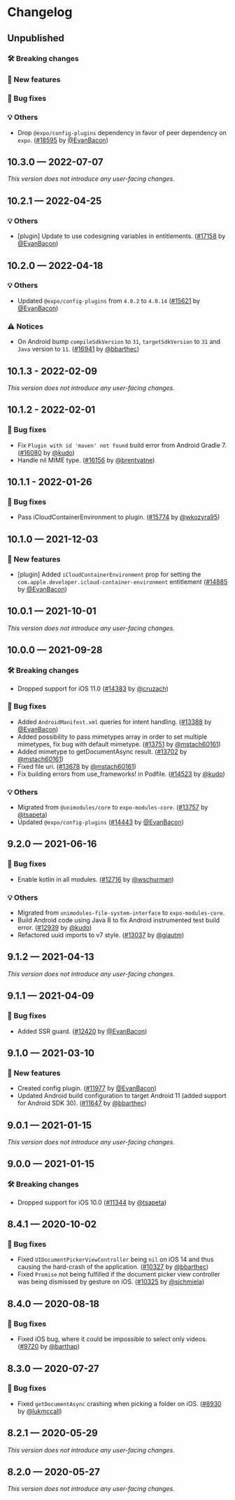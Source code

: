 # Changelog

## Unpublished

### 🛠 Breaking changes

### 🎉 New features

### 🐛 Bug fixes

### 💡 Others

- Drop `@expo/config-plugins` dependency in favor of peer dependency on `expo`. ([#18595](https://github.com/expo/expo/pull/18595) by [@EvanBacon](https://github.com/EvanBacon))

## 10.3.0 — 2022-07-07

_This version does not introduce any user-facing changes._

## 10.2.1 — 2022-04-25

### 💡 Others

- [plugin] Update to use codesigning variables in entitlements. ([#17158](https://github.com/expo/expo/pull/17158) by [@EvanBacon](https://github.com/EvanBacon))

## 10.2.0 — 2022-04-18

### 💡 Others

- Updated `@expo/config-plugins` from `4.0.2` to `4.0.14` ([#15621](https://github.com/expo/expo/pull/15621) by [@EvanBacon](https://github.com/EvanBacon))

### ⚠️ Notices

- On Android bump `compileSdkVersion` to `31`, `targetSdkVersion` to `31` and `Java` version to `11`. ([#16941](https://github.com/expo/expo/pull/16941) by [@bbarthec](https://github.com/bbarthec))

## 10.1.3 - 2022-02-09

_This version does not introduce any user-facing changes._

## 10.1.2 - 2022-02-01

### 🐛 Bug fixes

- Fix `Plugin with id 'maven' not found` build error from Android Gradle 7. ([#16080](https://github.com/expo/expo/pull/16080) by [@kudo](https://github.com/kudo))
- Handle nil MIME type. ([#16156](https://github.com/expo/expo/pull/16156) by [@brentvatne](https://github.com/brentvatne))

## 10.1.1 - 2022-01-26

### 🐛 Bug fixes

- Pass iCloudContainerEnvironment to plugin. ([#15774](https://github.com/expo/expo/pull/15774) by [@wkozyra95](https://github.com/wkozyra95))

## 10.1.0 — 2021-12-03

### 🎉 New features

- [plugin] Added `iCloudContainerEnvironment` prop for setting the `com.apple.developer.icloud-container-environment` entitlement ([#14885](https://github.com/expo/expo/pull/14885) by [@EvanBacon](https://github.com/EvanBacon))

## 10.0.1 — 2021-10-01

_This version does not introduce any user-facing changes._

## 10.0.0 — 2021-09-28

### 🛠 Breaking changes

- Dropped support for iOS 11.0 ([#14383](https://github.com/expo/expo/pull/14383) by [@cruzach](https://github.com/cruzach))

### 🐛 Bug fixes

- Added `AndroidManifest.xml` queries for intent handling. ([#13388](https://github.com/expo/expo/pull/13388) by [@EvanBacon](https://github.com/EvanBacon))
- Added possibility to pass mimetypes array in order to set multiple mimetypes, fix bug with default mimetype. ([#13751](https://github.com/expo/expo/pull/13751) by [@mstach60161](https://github.com/mstach60161))
- Added mimetype to getDocumentAsync result. ([#13702](https://github.com/expo/expo/pull/13702) by [@mstach60161](https://github.com/mstach60161))
- Fixed file uri. ([#13678](https://github.com/expo/expo/pull/13678) by [@mstach60161](https://github.com/mstach60161))
- Fix building errors from use_frameworks! in Podfile. ([#14523](https://github.com/expo/expo/pull/14523) by [@kudo](https://github.com/kudo))

### 💡 Others

- Migrated from `@unimodules/core` to `expo-modules-core`. ([#13757](https://github.com/expo/expo/pull/13757) by [@tsapeta](https://github.com/tsapeta))
- Updated `@expo/config-plugins` ([#14443](https://github.com/expo/expo/pull/14443) by [@EvanBacon](https://github.com/EvanBacon))

## 9.2.0 — 2021-06-16

### 🐛 Bug fixes

- Enable kotlin in all modules. ([#12716](https://github.com/expo/expo/pull/12716) by [@wschurman](https://github.com/wschurman))

### 💡 Others

- Migrated from `unimodules-file-system-interface` to `expo-modules-core`.
- Build Android code using Java 8 to fix Android instrumented test build error. ([#12939](https://github.com/expo/expo/pull/12939) by [@kudo](https://github.com/kudo))
- Refactored uuid imports to v7 style. ([#13037](https://github.com/expo/expo/pull/13037) by [@giautm](https://github.com/giautm))

## 9.1.2 — 2021-04-13

_This version does not introduce any user-facing changes._

## 9.1.1 — 2021-04-09

### 🐛 Bug fixes

- Added SSR guard. ([#12420](https://github.com/expo/expo/pull/12420) by [@EvanBacon](https://github.com/EvanBacon))

## 9.1.0 — 2021-03-10

### 🎉 New features

- Created config plugin. ([#11977](https://github.com/expo/expo/pull/11977) by [@EvanBacon](https://github.com/EvanBacon))
- Updated Android build configuration to target Android 11 (added support for Android SDK 30). ([#11647](https://github.com/expo/expo/pull/11647) by [@bbarthec](https://github.com/bbarthec))

## 9.0.1 — 2021-01-15

_This version does not introduce any user-facing changes._

## 9.0.0 — 2021-01-15

### 🛠 Breaking changes

- Dropped support for iOS 10.0 ([#11344](https://github.com/expo/expo/pull/11344) by [@tsapeta](https://github.com/tsapeta))

## 8.4.1 — 2020-10-02

### 🐛 Bug fixes

- Fixed `UIDocumentPickerViewController` being `nil` on iOS 14 and thus causing the hard-crash of the application. ([#10327](https://github.com/expo/expo/pull/10327) by [@bbarthec](https://github.com/bbarthec))
- Fixed `Promise` not being fulfilled if the document picker view controller was being dismissed by gesture on iOS. ([#10325](https://github.com/expo/expo/pull/10325) by [@sjchmiela](https://github.com/sjchmiela))

## 8.4.0 — 2020-08-18

### 🐛 Bug fixes

- Fixed iOS bug, where it could be impossible to select only videos. ([#9720](https://github.com/expo/expo/pull/9720) by [@barthap](https://github.com/barthap))

## 8.3.0 — 2020-07-27

### 🐛 Bug fixes

- Fixed `getDocumentAsync` crashing when picking a folder on iOS. ([#8930](https://github.com/expo/expo/pull/8930) by [@lukmccall](https://github.com/lukmccall))

## 8.2.1 — 2020-05-29

_This version does not introduce any user-facing changes._

## 8.2.0 — 2020-05-27

_This version does not introduce any user-facing changes._
